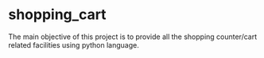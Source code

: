 # shopping_cart

The main objective of this project is to provide all the shopping counter/cart related facilities using python language.

